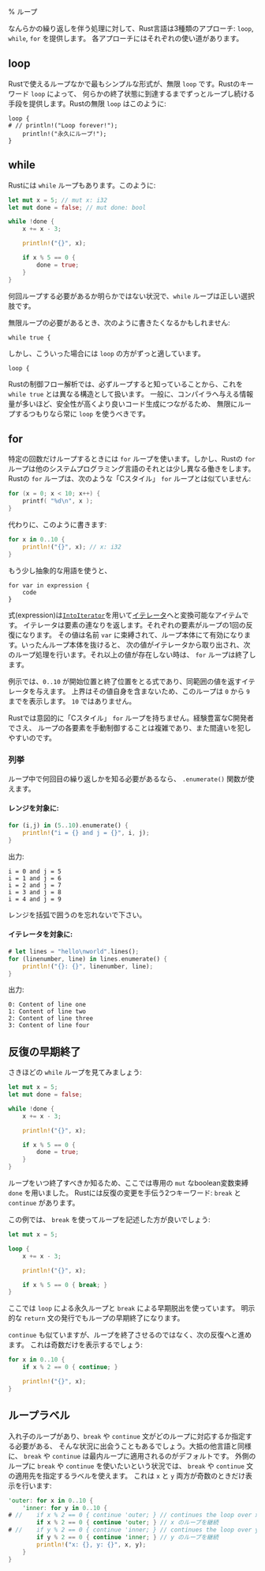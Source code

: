 % ループ
<!-- % Loops -->

<!-- Rust currently provides three approaches to performing some kind of iterative activity. They are: `loop`, `while` and `for`. Each approach has its own set of uses. -->
なんらかの繰り返しを伴う処理に対して、Rust言語は3種類のアプローチ: `loop`, `while`, `for` を提供します。
各アプローチにはそれぞれの使い道があります。

## loop

<!-- The infinite `loop` is the simplest form of loop available in Rust. Using the keyword `loop`, Rust provides a way to loop indefinitely until some terminating statement is reached. Rust's infinite `loop`s look like this: -->
Rustで使えるループなかで最もシンプルな形式が、無限 `loop` です。Rustのキーワード `loop` によって、
何らかの終了状態に到達するまでずっとループし続ける手段を提供します。Rustの無限 `loop` はこのように:

```rust,ignore
loop {
# // println!("Loop forever!");
    println!("永久にループ!");
}
```

## while

<!-- Rust also has a `while` loop. It looks like this: -->
Rustには `while` ループもあります。このように:

```rust
let mut x = 5; // mut x: i32
let mut done = false; // mut done: bool

while !done {
    x += x - 3;

    println!("{}", x);

    if x % 5 == 0 {
        done = true;
    }
}
```

<!-- `while` loops are the correct choice when you’re not sure how many times -->
<!-- you need to loop. -->
何回ループする必要があるか明らかではない状況で、`while` ループは正しい選択肢です。

<!-- If you need an infinite loop, you may be tempted to write this: -->
無限ループの必要があるとき、次のように書きたくなるかもしれません:

```rust,ignore
while true {
```

<!-- However, `loop` is far better suited to handle this case: -->
しかし、こういった場合には `loop` の方がずっと適しています。

```rust,ignore
loop {
```

<!-- Rust’s control-flow analysis treats this construct differently than a `while -->
<!-- true`, since we know that it will always loop. In general, the more information -->
<!-- we can give to the compiler, the better it can do with safety and code -->
<!-- generation, so you should always prefer `loop` when you plan to loop -->
<!-- infinitely. -->
Rustの制御フロー解析では、必ずループすると知っていることから、これを `while true` とは異なる構造として扱います。
一般に、コンパイラへ与える情報量が多いほど、安全性が高くより良いコード生成につながるため、
無限にループするつもりなら常に `loop` を使うべきです。


## for

<!-- The `for` loop is used to loop a particular number of times. Rust’s `for` loops -->
<!-- work a bit differently than in other systems languages, however. Rust’s `for` -->
<!-- loop doesn’t look like this “C-style” `for` loop: -->

特定の回数だけループするときには `for` ループを使います。しかし、Rustの `for` ループは他のシステムプログラミング言語のそれとは少し異なる働きをします。
Rustの `for` ループは、次のような「Cスタイル」 `for` ループとは似ていません:

```c
for (x = 0; x < 10; x++) {
    printf( "%d\n", x );
}
```

<!-- Instead, it looks like this: -->
代わりに、このように書きます:

```rust
for x in 0..10 {
    println!("{}", x); // x: i32
}
```

<!-- In slightly more abstract terms, -->
もう少し抽象的な用語を使うと、

```ignore
for var in expression {
    code
}
```

<!-- The expression is an item that can be converted into an [iterator] using -->
<!-- [`IntoIterator`]. The iterator gives back a series of elements. Each element is -->
<!-- one iteration of the loop. That value is then bound to the name `var`, which is -->
<!-- valid for the loop body. Once the body is over, the next value is fetched from -->
<!-- the iterator, and we loop another time. When there are no more values, the `for` -->
<!-- loop is over. -->
式(expression)は[`IntoIterator`]を用いて[イテレータ][iterator]へと変換可能なアイテムです。
イテレータは要素の連なりを返します。それぞれの要素がループの1回の反復になります。
その値は名前 `var` に束縛されて、ループ本体にて有効になります。いったんループ本体を抜けると、
次の値がイテレータから取り出され、次のループ処理を行います。それ以上の値が存在しない時は、
`for` ループは終了します。

[iterator]: iterators.html
[`IntoIterator`]: ../std/iter/trait.IntoIterator.html

<!-- In our example, `0..10` is an expression that takes a start and an end position, -->
<!-- and gives an iterator over those values. The upper bound is exclusive, though, -->
<!-- so our loop will print `0` through `9`, not `10`. -->
例示では、`0..10` が開始位置と終了位置をとる式であり、同範囲の値を返すイテレータを与えます。
上界はその値自身を含まないため、このループは `0` から `9` までを表示します。 `10` ではありません。

<!-- Rust does not have the “C-style” `for` loop on purpose. Manually controlling -->
<!-- each element of the loop is complicated and error prone, even for experienced C -->
<!-- developers. -->
Rustでは意図的に「Cスタイル」 `for` ループを持ちません。経験豊富なC開発者でさえ、
ループの各要素を手動制御することは複雑であり、また間違いを犯しやすいのです。

<!-- ### Enumerate -->
### 列挙

<!-- When you need to keep track of how many times you already looped, you can use the `.enumerate()` function. -->
ループ中で何回目の繰り返しかを知る必要があるなら、 `.enumerate()` 関数が使えます。

<!-- #### On ranges: -->
#### レンジを対象に:

```rust
for (i,j) in (5..10).enumerate() {
    println!("i = {} and j = {}", i, j);
}
```

<!-- Outputs: -->
出力:

```text
i = 0 and j = 5
i = 1 and j = 6
i = 2 and j = 7
i = 3 and j = 8
i = 4 and j = 9
```

<!-- Don't forget to add the parentheses around the range. -->
レンジを括弧で囲うのを忘れないで下さい。

<!-- #### On iterators: -->
#### イテレータを対象に:

```rust
# let lines = "hello\nworld".lines();
for (linenumber, line) in lines.enumerate() {
    println!("{}: {}", linenumber, line);
}
```

<!-- Outputs: -->
出力:

```text
0: Content of line one
1: Content of line two
2: Content of line three
3: Content of line four
```

<!-- ## Ending iteration early -->
## 反復の早期終了

<!-- Let’s take a look at that `while` loop we had earlier: -->
さきほどの `while` ループを見てみましょう:

```rust
let mut x = 5;
let mut done = false;

while !done {
    x += x - 3;

    println!("{}", x);

    if x % 5 == 0 {
        done = true;
    }
}
```

<!-- We had to keep a dedicated `mut` boolean variable binding, `done`, to know -->
<!-- when we should exit out of the loop. Rust has two keywords to help us with -->
<!-- modifying iteration: `break` and `continue`. -->
ループをいつ終了すべきか知るため、ここでは専用の `mut` なboolean変数束縛 `done` を用いました。
Rustには反復の変更を手伝う2つキーワード: `break` と `continue` があります。

<!-- In this case, we can write the loop in a better way with `break`: -->
この例では、 `break` を使ってループを記述した方が良いでしょう:

```rust
let mut x = 5;

loop {
    x += x - 3;

    println!("{}", x);

    if x % 5 == 0 { break; }
}
```

<!-- We now loop forever with `loop` and use `break` to break out early. Issuing an explicit `return` statement will also serve to terminate the loop early. -->
ここでは `loop` による永久ループと `break` による早期脱出を使っています。
明示的な `return` 文の発行でもループの早期終了になります。

<!-- `continue` is similar, but instead of ending the loop, goes to the next -->
<!-- iteration. This will only print the odd numbers: -->
`continue` も似ていますが、ループを終了させるのではなく、次の反復へと進めます。
これは奇数だけを表示するでしょう:

```rust
for x in 0..10 {
    if x % 2 == 0 { continue; }

    println!("{}", x);
}
```

<!-- ## Loop labels -->
## ループラベル

<!-- You may also encounter situations where you have nested loops and need to -->
<!-- specify which one your `break` or `continue` statement is for. Like most -->
<!-- other languages, by default a `break` or `continue` will apply to innermost -->
<!-- loop. In a situation where you would like to a `break` or `continue` for one -->
<!-- of the outer loops, you can use labels to specify which loop the `break` or -->
<!--  `continue` statement applies to. This will only print when both `x` and `y` are -->
<!--  odd: -->
入れ子のループがあり、`break` や `continue` 文がどのループに対応するか指定する必要がある、
そんな状況に出会うこともあるでしょう。大抵の他言語と同様に、 `break` や `continue` は最内ループに適用されるのがデフォルトです。
外側のループに `break` や `continue` を使いたいという状況では、 `break` や `continue` 文の適用先を指定するラベルを使えます。
これは `x` と `y` 両方が奇数のときだけ表示を行います:

```rust
'outer: for x in 0..10 {
    'inner: for y in 0..10 {
# //    if x % 2 == 0 { continue 'outer; } // continues the loop over x
        if x % 2 == 0 { continue 'outer; } // x のループを継続
# //    if y % 2 == 0 { continue 'inner; } // continues the loop over y
        if y % 2 == 0 { continue 'inner; } // y のループを継続
        println!("x: {}, y: {}", x, y);
    }
}
```
